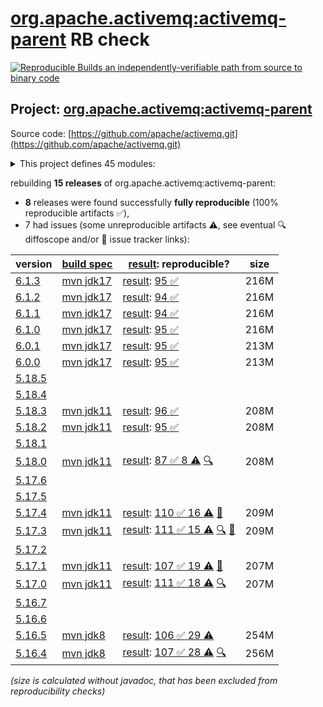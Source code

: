 [org.apache.activemq:activemq-parent](https://central.sonatype.com/artifact/org.apache.activemq/activemq-parent/versions) RB check
=======

[![Reproducible Builds](https://reproducible-builds.org/images/logos/rb.svg) an independently-verifiable path from source to binary code](https://reproducible-builds.org/)

## Project: [org.apache.activemq:activemq-parent](https://central.sonatype.com/artifact/org.apache.activemq/activemq-parent/versions)

Source code: [https://github.com/apache/activemq.git](https://github.com/apache/activemq.git)

<details><summary>This project defines 45 modules:</summary>

* [org.apache.activemq.tooling:activemq-joram-jms-tests](https://central.sonatype.com/artifact/org.apache.activemq.tooling/activemq-joram-jms-tests/6.1.3)
* [org.apache.activemq.tooling:activemq-junit](https://central.sonatype.com/artifact/org.apache.activemq.tooling/activemq-junit/6.1.3)
* [org.apache.activemq.tooling:activemq-maven-plugin](https://central.sonatype.com/artifact/org.apache.activemq.tooling/activemq-maven-plugin/6.1.3)
* [org.apache.activemq.tooling:activemq-memtest-maven-plugin](https://central.sonatype.com/artifact/org.apache.activemq.tooling/activemq-memtest-maven-plugin/6.1.3)
* [org.apache.activemq.tooling:activemq-perf-maven-plugin](https://central.sonatype.com/artifact/org.apache.activemq.tooling/activemq-perf-maven-plugin/6.1.3)
* [org.apache.activemq.tooling:activemq-tooling](https://central.sonatype.com/artifact/org.apache.activemq.tooling/activemq-tooling/6.1.3)
* [org.apache.activemq:activemq-all](https://central.sonatype.com/artifact/org.apache.activemq/activemq-all/6.1.3)
* [org.apache.activemq:activemq-amqp](https://central.sonatype.com/artifact/org.apache.activemq/activemq-amqp/6.1.3)
* [org.apache.activemq:activemq-blueprint](https://central.sonatype.com/artifact/org.apache.activemq/activemq-blueprint/6.1.3)
* [org.apache.activemq:activemq-bom](https://central.sonatype.com/artifact/org.apache.activemq/activemq-bom/6.1.3)
* [org.apache.activemq:activemq-broker](https://central.sonatype.com/artifact/org.apache.activemq/activemq-broker/6.1.3)
* [org.apache.activemq:activemq-camel](https://central.sonatype.com/artifact/org.apache.activemq/activemq-camel/6.1.3)
* [org.apache.activemq:activemq-cf](https://central.sonatype.com/artifact/org.apache.activemq/activemq-cf/6.1.3)
* [org.apache.activemq:activemq-client](https://central.sonatype.com/artifact/org.apache.activemq/activemq-client/6.1.3)
* [org.apache.activemq:activemq-client-jakarta](https://central.sonatype.com/artifact/org.apache.activemq/activemq-client-jakarta/6.1.3)
* [org.apache.activemq:activemq-console](https://central.sonatype.com/artifact/org.apache.activemq/activemq-console/6.1.3)
* [org.apache.activemq:activemq-http](https://central.sonatype.com/artifact/org.apache.activemq/activemq-http/6.1.3)
* [org.apache.activemq:activemq-itests-spring31](https://central.sonatype.com/artifact/org.apache.activemq/activemq-itests-spring31/6.1.3)
* [org.apache.activemq:activemq-jaas](https://central.sonatype.com/artifact/org.apache.activemq/activemq-jaas/6.1.3)
* [org.apache.activemq:activemq-jdbc-store](https://central.sonatype.com/artifact/org.apache.activemq/activemq-jdbc-store/6.1.3)
* [org.apache.activemq:activemq-jms-pool](https://central.sonatype.com/artifact/org.apache.activemq/activemq-jms-pool/6.1.3)
* [org.apache.activemq:activemq-kahadb-store](https://central.sonatype.com/artifact/org.apache.activemq/activemq-kahadb-store/6.1.3)
* [org.apache.activemq:activemq-karaf](https://central.sonatype.com/artifact/org.apache.activemq/activemq-karaf/6.1.3)
* [org.apache.activemq:activemq-karaf-itest](https://central.sonatype.com/artifact/org.apache.activemq/activemq-karaf-itest/6.1.3)
* [org.apache.activemq:activemq-leveldb-store](https://central.sonatype.com/artifact/org.apache.activemq/activemq-leveldb-store/6.1.3)
* [org.apache.activemq:activemq-log4j-appender](https://central.sonatype.com/artifact/org.apache.activemq/activemq-log4j-appender/6.1.3)
* [org.apache.activemq:activemq-mqtt](https://central.sonatype.com/artifact/org.apache.activemq/activemq-mqtt/6.1.3)
* [org.apache.activemq:activemq-openwire-generator](https://central.sonatype.com/artifact/org.apache.activemq/activemq-openwire-generator/6.1.3)
* [org.apache.activemq:activemq-openwire-legacy](https://central.sonatype.com/artifact/org.apache.activemq/activemq-openwire-legacy/6.1.3)
* [org.apache.activemq:activemq-osgi](https://central.sonatype.com/artifact/org.apache.activemq/activemq-osgi/6.1.3)
* [org.apache.activemq:activemq-parent](https://central.sonatype.com/artifact/org.apache.activemq/activemq-parent/6.1.3)
* [org.apache.activemq:activemq-partition](https://central.sonatype.com/artifact/org.apache.activemq/activemq-partition/6.1.3)
* [org.apache.activemq:activemq-pool](https://central.sonatype.com/artifact/org.apache.activemq/activemq-pool/6.1.3)
* [org.apache.activemq:activemq-ra](https://central.sonatype.com/artifact/org.apache.activemq/activemq-ra/6.1.3)
* [org.apache.activemq:activemq-rar](https://central.sonatype.com/artifact/org.apache.activemq/activemq-rar/6.1.3)
* [org.apache.activemq:activemq-run](https://central.sonatype.com/artifact/org.apache.activemq/activemq-run/6.1.3)
* [org.apache.activemq:activemq-runtime-config](https://central.sonatype.com/artifact/org.apache.activemq/activemq-runtime-config/6.1.3)
* [org.apache.activemq:activemq-shiro](https://central.sonatype.com/artifact/org.apache.activemq/activemq-shiro/6.1.3)
* [org.apache.activemq:activemq-spring](https://central.sonatype.com/artifact/org.apache.activemq/activemq-spring/6.1.3)
* [org.apache.activemq:activemq-stomp](https://central.sonatype.com/artifact/org.apache.activemq/activemq-stomp/6.1.3)
* [org.apache.activemq:activemq-unit-tests](https://central.sonatype.com/artifact/org.apache.activemq/activemq-unit-tests/6.1.3)
* [org.apache.activemq:activemq-web](https://central.sonatype.com/artifact/org.apache.activemq/activemq-web/6.1.3)
* [org.apache.activemq:activemq-web-console](https://central.sonatype.com/artifact/org.apache.activemq/activemq-web-console/6.1.3)
* [org.apache.activemq:activemq-web-demo](https://central.sonatype.com/artifact/org.apache.activemq/activemq-web-demo/6.1.3)
* [org.apache.activemq:apache-activemq](https://central.sonatype.com/artifact/org.apache.activemq/apache-activemq/6.1.3)
</details>

rebuilding **15 releases** of org.apache.activemq:activemq-parent:
- **8** releases were found successfully **fully reproducible** (100% reproducible artifacts :white_check_mark:),
- 7 had issues (some unreproducible artifacts :warning:, see eventual :mag: diffoscope and/or :memo: issue tracker links):

| version | [build spec](/BUILDSPEC.md) | [result](https://reproducible-builds.org/docs/jvm/): reproducible? | size |
| -- | --------- | ------ | -- |
| [6.1.3](https://central.sonatype.com/artifact/org.apache.activemq/activemq-parent/6.1.3/pom) | [mvn jdk17](activemq-6.1.3.buildspec) | [result](activemq-parent-6.1.3.buildinfo): [95 :white_check_mark: ](activemq-parent-6.1.3.buildcompare) | 216M |
| [6.1.2](https://central.sonatype.com/artifact/org.apache.activemq/activemq-parent/6.1.2/pom) | [mvn jdk17](activemq-6.1.2.buildspec) | [result](activemq-parent-6.1.2.buildinfo): [94 :white_check_mark: ](activemq-parent-6.1.2.buildcompare) | 216M |
| [6.1.1](https://central.sonatype.com/artifact/org.apache.activemq/activemq-parent/6.1.1/pom) | [mvn jdk17](activemq-6.1.1.buildspec) | [result](activemq-parent-6.1.1.buildinfo): [94 :white_check_mark: ](activemq-parent-6.1.1.buildcompare) | 216M |
| [6.1.0](https://central.sonatype.com/artifact/org.apache.activemq/activemq-parent/6.1.0/pom) | [mvn jdk17](activemq-6.1.0.buildspec) | [result](activemq-parent-6.1.0.buildinfo): [95 :white_check_mark: ](activemq-parent-6.1.0.buildcompare) | 216M |
| [6.0.1](https://central.sonatype.com/artifact/org.apache.activemq/activemq-parent/6.0.1/pom) | [mvn jdk17](activemq-6.0.1.buildspec) | [result](activemq-parent-6.0.1.buildinfo): [95 :white_check_mark: ](activemq-parent-6.0.1.buildcompare) | 213M |
| [6.0.0](https://central.sonatype.com/artifact/org.apache.activemq/activemq-parent/6.0.0/pom) | [mvn jdk17](activemq-6.0.0.buildspec) | [result](activemq-parent-6.0.0.buildinfo): [95 :white_check_mark: ](activemq-parent-6.0.0.buildcompare) | 213M |
| [5.18.5](https://central.sonatype.com/artifact/org.apache.activemq/activemq-parent/5.18.5/pom) | | | |
| [5.18.4](https://central.sonatype.com/artifact/org.apache.activemq/activemq-parent/5.18.4/pom) | | | |
| [5.18.3](https://central.sonatype.com/artifact/org.apache.activemq/activemq-parent/5.18.3/pom) | [mvn jdk11](activemq-5.18.3.buildspec) | [result](activemq-parent-5.18.3.buildinfo): [96 :white_check_mark: ](activemq-parent-5.18.3.buildcompare) | 208M |
| [5.18.2](https://central.sonatype.com/artifact/org.apache.activemq/activemq-parent/5.18.2/pom) | [mvn jdk11](activemq-5.18.2.buildspec) | [result](activemq-parent-5.18.2.buildinfo): [95 :white_check_mark: ](activemq-parent-5.18.2.buildcompare) | 208M |
| [5.18.1](https://central.sonatype.com/artifact/org.apache.activemq/activemq-parent/5.18.1/pom) | | | |
| [5.18.0](https://central.sonatype.com/artifact/org.apache.activemq/activemq-parent/5.18.0/pom) | [mvn jdk11](activemq-5.18.0.buildspec) | [result](activemq-parent-5.18.0.buildinfo): [87 :white_check_mark:  8 :warning:](activemq-parent-5.18.0.buildcompare) [:mag:](activemq-parent-5.18.0.diffoscope) | 208M |
| [5.17.6](https://central.sonatype.com/artifact/org.apache.activemq/activemq-parent/5.17.6/pom) | | | |
| [5.17.5](https://central.sonatype.com/artifact/org.apache.activemq/activemq-parent/5.17.5/pom) | | | |
| [5.17.4](https://central.sonatype.com/artifact/org.apache.activemq/activemq-parent/5.17.4/pom) | [mvn jdk11](activemq-5.17.4.buildspec) | [result](activemq-parent-5.17.4.buildinfo): [110 :white_check_mark:  16 :warning:](activemq-parent-5.17.4.buildcompare) [:memo:](https://github.com/apache/activemq/pull/836) | 209M |
| [5.17.3](https://central.sonatype.com/artifact/org.apache.activemq/activemq-parent/5.17.3/pom) | [mvn jdk11](activemq-5.17.3.buildspec) | [result](activemq-parent-5.17.3.buildinfo): [111 :white_check_mark:  15 :warning:](activemq-parent-5.17.3.buildcompare) [:mag:](activemq-parent-5.17.3.diffoscope) [:memo:](https://github.com/apache/activemq/pull/836) | 209M |
| [5.17.2](https://central.sonatype.com/artifact/org.apache.activemq/activemq-parent/5.17.2/pom) | | | |
| [5.17.1](https://central.sonatype.com/artifact/org.apache.activemq/activemq-parent/5.17.1/pom) | [mvn jdk11](activemq-5.17.1.buildspec) | [result](activemq-parent-5.17.1.buildinfo): [107 :white_check_mark:  19 :warning:](activemq-parent-5.17.1.buildcompare) [:memo:](https://github.com/apache/activemq/pull/836) | 207M |
| [5.17.0](https://central.sonatype.com/artifact/org.apache.activemq/activemq-parent/5.17.0/pom) | [mvn jdk11](activemq-5.17.0.buildspec) | [result](activemq-parent-5.17.0.buildinfo): [111 :white_check_mark:  18 :warning:](activemq-parent-5.17.0.buildcompare) [:mag:](activemq-parent-5.17.0.diffoscope) | 207M |
| [5.16.7](https://central.sonatype.com/artifact/org.apache.activemq/activemq-parent/5.16.7/pom) | | | |
| [5.16.6](https://central.sonatype.com/artifact/org.apache.activemq/activemq-parent/5.16.6/pom) | | | |
| [5.16.5](https://central.sonatype.com/artifact/org.apache.activemq/activemq-parent/5.16.5/pom) | [mvn jdk8](activemq-5.16.5.buildspec) | [result](activemq-parent-5.16.5.buildinfo): [106 :white_check_mark:  29 :warning:](activemq-parent-5.16.5.buildcompare) | 254M |
| [5.16.4](https://central.sonatype.com/artifact/org.apache.activemq/activemq-parent/5.16.4/pom) | [mvn jdk8](activemq-5.16.4.buildspec) | [result](activemq-parent-5.16.4.buildinfo): [107 :white_check_mark:  28 :warning:](activemq-parent-5.16.4.buildcompare) [:mag:](activemq-parent-5.16.4.diffoscope) | 256M |

<i>(size is calculated without javadoc, that has been excluded from reproducibility checks)</i>
